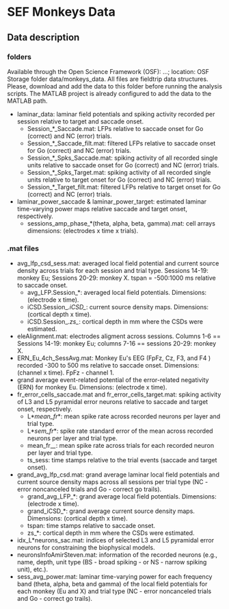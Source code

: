 
# SEF Monkeys Data

## Data description

### folders

Available through the Open Science Framework (OSF): ...; location: OSF Storage folder data/monkeys_data. All files are fieldtrip data structures. Please, download and add the data to this folder before running the analysis scripts. The MATLAB project is already configured to add the data to the MATLAB path.
- laminar_data: laminar field potentials and spiking activity recorded per session relative to target and saccade onset.
    - Session_*_Saccade.mat: LFPs relative to saccade onset for Go (correct) and NC (error) trials.
    - Session_*_Saccade_filt.mat: filtered LFPs relative to saccade onset for Go (correct) and NC (error) trials.
    - Session_*_Spks_Saccade.mat: spiking activity of all recorded single units relative to saccade onset for Go (correct) and NC (error) trials.
    - Session_*_Spks_Target.mat: spiking activity of all recorded single units relative to target onset for Go (correct) and NC (error) trials.
    - Session_*_Target_filt.mat: filtered LFPs relative to target onset for Go (correct) and NC (error) trials.
- laminar_power_saccade & laminar_power_target: estimated laminar time-varying power maps relative saccade and target onset, respectively.
    - sessions_amp_phase_*(theta, alpha, beta, gamma).mat: cell arrays dimensions: (electrodes x time x trials).

### .mat files
- avg_lfp_csd_sess.mat: averaged local field potential and current source density across trials for each session and trial type. Sessions 14-19: monkey Eu; Sessions 20-29: monkey X. tspan = -500:1000 ms relative to saccade onset.
    - avg_LFP.Session_*: averaged local field potentials. Dimensions: (electrode x time).
    - iCSD.Session_*.iCSD_*: current source density maps. Dimensions: (cortical depth x time).
    - iCSD.Session_*.zs_*: cortical depth in mm where the CSDs were estimated.
- eleAlignment.mat: electrodes aligment across sessions. Columns 1-6 == Sessions 14-19: monkey Eu; columns 7-16 == sessions 20-29: monkey X.
- ERN_Eu_4ch_SessAvg.mat: Monkey Eu's EEG (FpFz, Cz, F3, and F4 ) recorded -300 to 500 ms relative to saccade onset. Dimensions: (channel x time). FpFz - channel 1.
- grand average event-related potential of the error-related negativity (ERN) for monkey Eu. Dimensions: (electrode x time).
- fr_error_cells_saccade.mat and fr_error_cells_target.mat: spiking activity of L3 and L5 pyramidal error neurons relative to saccade and target onset, respectively. 
    - L*_mean_fr_*: mean spike rate across recorded neurons per layer and trial type.
    - L*_sem_fr_*: spike rate standard error of the mean across recorded neurons per layer and trial type.
    - mean_fr_*_*: mean spike rate across trials for each recorded neuron per layer and trial type.
    - ts_sess: time stamps relative to the trial events (saccade and target onset).
- grand_avg_lfp_csd.mat: grand average laminar local field potentials and current source density maps across all sessions per trial type (NC - error noncanceled trials and Go - correct go trails). 
    - grand_avg_LFP_*: grand average local field potentials. Dimensions: (electrode x time).
    - grand_iCSD_*: grand average current source density maps. Dimensions: (cortical depth x time).
    - tspan: time stamps relative to saccade onset.
    - zs_*: cortical depth in mm where the CSDs were estimated.
- idx_L*neurons_sac.mat: indices of selected L3 and L5 pyramidal error neurons for constraining the biophysical models.
- neuronsInfoAmirSteven.mat: information of the recorded neurons (e.g., name, depth, unit type (BS - broad spiking - or NS - narrow spiking unit), etc.).
- sess_avg_power.mat: laminar time-varying power for each frequency band (theta, alpha, beta and gamma) of the local field potentials for each monkey (Eu and X) and trial type (NC - error noncanceled trials and Go - correct go trails).